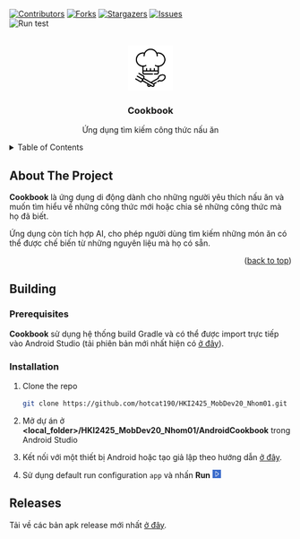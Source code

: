 <!-- Improved compatibility of back to top link: See: https://github.com/othneildrew/Best-README-Template/pull/73 -->
<a id="readme-top"></a>
<!--
*** Thanks for checking out the Best-README-Template. If you have a suggestion
*** that would make this better, please fork the repo and create a pull request
*** or simply open an issue with the tag "enhancement".
*** Don't forget to give the project a star!
*** Thanks again! Now go create something AMAZING! :D
-->



<!-- PROJECT SHIELDS -->
<!--
*** I'm using markdown "reference style" links for readability.
*** Reference links are enclosed in brackets [ ] instead of parentheses ( ).
*** See the bottom of this document for the declaration of the reference variables
*** for contributors-url, forks-url, etc. This is an optional, concise syntax you may use.
*** https://www.markdownguide.org/basic-syntax/#reference-style-links
-->
[![Contributors][contributors-shield]][contributors-url]
[![Forks][forks-shield]][forks-url]
[![Stargazers][stars-shield]][stars-url]
[![Issues][issues-shield]][issues-url]
<br>
![Run test](https://github.com/hotcat190/HKI2425_MobDev20_Nhom01/workflows/Run%20test/badge.svg) 


<!-- PROJECT LOGO -->
<br />
<div align="center">
  <a href="https://github.com/hotcat190/HKI2425_MobDev20_Nhom01">
    <img src="AndroidCookbook/app/src/main/res/drawable/cookbook_app_icon.png" alt="Logo" width="80" height="80">
  </a>

<h3 align="center">Cookbook</h3>
  <p align="center">
    Ứng dụng tìm kiếm công thức nấu ăn
  </p>
</div>



<!-- TABLE OF CONTENTS -->
<details>
  <summary>Table of Contents</summary>
  <ol>
    <li>
      <a href="#about-the-project">About The Project</a>
    </li>
    <li>
      <a href="#getting-started">Getting Started</a>
      <ul>
        <li><a href="#prerequisites">Prerequisites</a></li>
        <li><a href="#installation">Installation</a></li>
      </ul>
    </li>
  </ol>
</details>



<!-- ABOUT THE PROJECT -->
## About The Project

<p><b>Cookbook</b> là ứng dụng di động dành cho những người yêu thích nấu ăn và muốn tìm hiểu về những công thức mới hoặc chia sẻ những công thức mà họ đã biết.</p>
<p>Ứng dụng còn tích hợp AI, cho phép người dùng tìm kiếm những món ăn có thể được chế biến từ những nguyên liệu mà họ có sẵn.</p>

<p align="right">(<a href="#readme-top">back to top</a>)</p>

<!-- GETTING STARTED -->
## Building

### Prerequisites

**Cookbook** sử dụng hệ thống build Gradle và có thể được import trực tiếp vào Android Studio (tải phiên bản mới nhất hiện có [ở đây](https://developer.android.com/studio)). 

### Installation

1. Clone the repo
   ```sh
   git clone https://github.com/hotcat190/HKI2425_MobDev20_Nhom01.git
   ```
2. Mở dự án ở **<local_folder>/HKI2425_MobDev20_Nhom01/AndroidCookbook** trong Android Studio

3. Kết nối với một thiết bị Android hoặc tạo giả lập theo hướng dẫn [ở đây](https://developer.android.com/studio/run).

4. Sử dụng default run configuration `app` và nhấn **Run** <img src="images/run.png" alt="" width="15" height="15">

<!-- RELEASES -->
## Releases

Tải về các bản apk release mới nhất [ở đây](https://github.com/hotcat190/HKI2425_MobDev20_Nhom01/tags).

<!-- MARKDOWN LINKS & IMAGES -->
<!-- https://www.markdownguide.org/basic-syntax/#reference-style-links -->
[contributors-shield]: https://img.shields.io/github/contributors/hotcat190/HKI2425_MobDev20_Nhom01.svg?style=for-the-badge
[contributors-url]: https://github.com/hotcat190/HKI2425_MobDev20_Nhom01/graphs/contributors
[forks-shield]: https://img.shields.io/github/forks/hotcat190/HKI2425_MobDev20_Nhom01.svg?style=for-the-badge
[forks-url]: https://github.com/hotcat190/HKI2425_MobDev20_Nhom01/network/members
[stars-shield]: https://img.shields.io/github/stars/hotcat190/HKI2425_MobDev20_Nhom01.svg?style=for-the-badge
[stars-url]: https://github.com/hotcat190/HKI2425_MobDev20_Nhom01/stargazers
[issues-shield]: https://img.shields.io/github/issues/hotcat190/HKI2425_MobDev20_Nhom01.svg?style=for-the-badge
[issues-url]: https://github.com/hotcat190/HKI2425_MobDev20_Nhom01/issues
[product-screenshot]: images/screenshot.png
